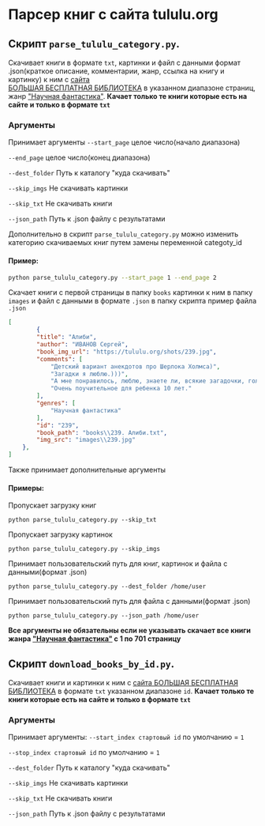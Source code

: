 # Парсер книг с сайта tululu.org
## Скрипт `parse_tululu_category.py`.
Скачивает книги в формате `txt`, картинки и файл с данными формат .json(краткое описание, комментарии, жанр, ссылка на книгу и картинку) к ним с [сайта   
БОЛЬШАЯ БЕСПЛАТНАЯ БИБЛИОТЕКА](http://tululu.org) в указанном диапазоне страниц, жанр ["Научная фантастика"](http://tululu.org/l55/).
**Качает только те книги которые есть на сайте и только в формате `txt`**
### Аргументы
Принимает аргументы
`--start_page` целое число(начало диапазона)

`--end_page` целое число(конец диапазона)

`--dest_folder` Путь к каталогу "куда скачивать"

`--skip_imgs` Не скачивать картинки

`--skip_txt` Не скачивать книги

`--json_path` Путь к .json файлу с результатами

Дополнительно в скрипт `parse_tululu_category.py` можно изменить категорию скачиваемых книг путем замены переменной categoty_id

#### Пример:
```bash
python parse_tululu_category.py --start_page 1 --end_page 2
```
Скачает книги с первой страницы  в папку `books` картинки к ним в папку `images` и файл с данными в формате `.json` в папку скрипта
пример файла `.json`
```json
[
        {
        "title": "Алиби",
        "author": "ИВАНОВ Сергей",
        "book_img_url": "https://tululu.org/shots/239.jpg",
        "comments": [
            "Детский вариант анекдотов про Шерлока Холмса)",
            "Загадки я люблю.)))",
            "А мне понравилось, люблю, знаете ли, всякие загадочки, головоломочки, кроссвордики, Гимнастика ума, одним словом... \nВо всём можно найти положительные моменты, не разгадал загадку, так хоть гренки научился готовить отменные... :-)",
            "Очень поучительное для ребенка 10 лет."
        ],
        "genres": [
            "Научная фантастика"
        ],
        "id": "239",
        "book_path": "books\\239. Алиби.txt",
        "img_src": "images\\239.jpg"
    },
]
```
Также принимает дополнительные аргументы
#### Примеры:
Пропускает загрузку книг
```
python parse_tululu_category.py --skip_txt
```
Пропускает загрузку картинок
```
python parse_tululu_category.py --skip_imgs
```
Принимает пользовательский путь для книг, картинок и файла с данными(формат .json)
```
python parse_tululu_category.py --dest_folder /home/user
```
Принимает пользовательский путь для файла с данными(формат .json)
```
python parse_tululu_category.py --json_path /home/user
```
**Все аргументы не обязательны если не указывать скачает все книги жанра ["Научная фантастика"](http://tululu.org/l55/) с 1 по 701 страницу**
## Скрипт `download_books_by_id.py`.
Скачивает книги и картинки к ним с [сайта
БОЛЬШАЯ БЕСПЛАТНАЯ БИБЛИОТЕКА](http://tululu.org) в формате `txt` указанном диапазоне `id`.
**Качает только те книги которые есть на сайте и только в формате `txt`**
### Аргументы
Принимает аргументы: 
`--start_index стартовый id` по умолчанию = `1`

`--stop_index стартовый id` по умолчанию = `1`

`--dest_folder` Путь к каталогу "куда скачивать"

`--skip_imgs` Не скачивать картинки

`--skip_txt` Не скачивать книги

`--json_path` Путь к .json файлу с результатами
